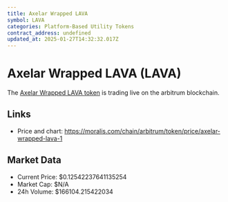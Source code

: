 ```yaml
---
title: Axelar Wrapped LAVA
symbol: LAVA
categories: Platform-Based Utility Tokens
contract_address: undefined
updated_at: 2025-01-27T14:32:32.017Z
---
```


# Axelar Wrapped LAVA (LAVA)
The [Axelar Wrapped LAVA token](https://moralis.com/chain/arbitrum/token/price/axelar-wrapped-lava-1) is trading live on the arbitrum blockchain.

## Links
- Price and chart: https://moralis.com/chain/arbitrum/token/price/axelar-wrapped-lava-1

## Market Data
- Current Price: $0.12542237641135254
- Market Cap: $N/A
- 24h Volume: $166104.215422034

